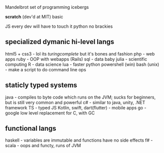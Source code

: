 Mandelbrot set of programming icebergs

**scratch** (dev'd at MIT)
basic

JS every dev will have to touch it
python no brackies

## specialized dymanic hi-level langs
html5 + css3 - lol its *turingcomplete* but it's bones and fashion
php - web apps
ruby - OOP with webapps (Rails)
sql - data baby
julia - scientific computing
R - data science
lua - faster python
powershell (win)
bash (unix) - make a script to do command line ops

## staticly typed systems
java - compiles to byte code which runs on the JVM; sucks for beginners, but is still very common and powerful
c# - similar to java, unity, .NET framework
TS - typed JS 
Kotlin, swift, dart(flutter) - mobile apps
go - google low level replacement for C, with GC

## functional langs
haskell - variables are immutable and functions have no side effects
f# - 
scala - oops and functy, runs of JVM



